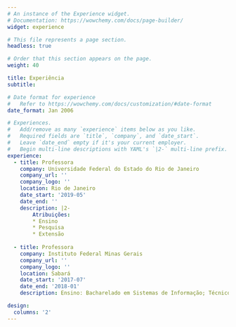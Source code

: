 ```yaml
---
# An instance of the Experience widget.
# Documentation: https://wowchemy.com/docs/page-builder/
widget: experience

# This file represents a page section.
headless: true

# Order that this section appears on the page.
weight: 40

title: Experiência
subtitle:

# Date format for experience
#   Refer to https://wowchemy.com/docs/customization/#date-format
date_format: Jan 2006

# Experiences.
#   Add/remove as many `experience` items below as you like.
#   Required fields are `title`, `company`, and `date_start`.
#   Leave `date_end` empty if it's your current employer.
#   Begin multi-line descriptions with YAML's `|2-` multi-line prefix.
experience:
  - title: Professora
    company: Universidade Federal do Estado do Rio de Janeiro
    company_url: ''
    company_logo: ''
    location: Rio de Janeiro
    date_start: '2019-05'
    date_end: ''
    description: |2-
        Atribuições:
        * Ensino
        * Pesquisa
        * Extensão
        
  - title: Professora
    company: Instituto Federal Minas Gerais
    company_url: ''
    company_logo: ''
    location: Sabará
    date_start: '2017-07'
    date_end: '2018-01'
    description: Ensino: Bacharelado em Sistemas de Informação; Técnico Integrado em Administração.

design:
  columns: '2'
---
```

